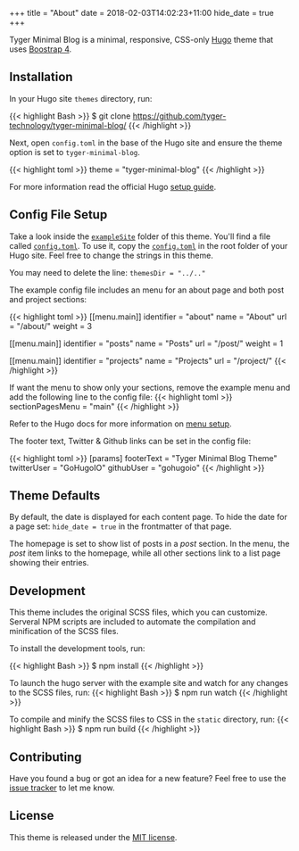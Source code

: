 +++
title = "About"
date = 2018-02-03T14:02:23+11:00
hide_date = true
+++

Tyger Minimal Blog is a minimal, responsive, CSS-only [Hugo](//gohugo.io/) theme that uses [Boostrap 4](//getbootstrap.com/).

## Installation

In your Hugo site `themes` directory, run:

{{< highlight Bash >}}
$ git clone https://github.com/tyger-technology/tyger-minimal-blog/
{{< /highlight >}}

Next, open `config.toml` in the base of the Hugo site and ensure the theme option is set to `tyger-minimal-blog`.

{{< highlight toml >}}
theme = "tyger-minimal-blog"
{{< /highlight >}}

For more information read the official Hugo [setup guide](//gohugo.io/getting-started/installing/).

## Config File Setup

Take a look inside the [`exampleSite`](https://github.com/tyger-technology/tyger-minimal-blog/tree/master/exampleSite) folder of this theme. You'll find a file called [`config.toml`](https://github.com/tyger-technology/tyger-minimal-blog/blob/master/exampleSite/config.toml). To use it, copy the [`config.toml`](https://github.com/tyger-technology/tyger-minimal-blog/blob/master/exampleSite/config.toml) in the root folder of your Hugo site. Feel free to change the strings in this theme.

You may need to delete the line: `themesDir = "../.."`

The example config file includes an menu for an about page and both post and project sections:

{{< highlight toml >}}
[[menu.main]]
identifier = "about"
name       = "About"
url        = "/about/"
weight     = 3

[[menu.main]]
identifier = "posts"
name       = "Posts"
url        = "/post/"
weight     = 1

[[menu.main]]
identifier = "projects"
name       = "Projects"
url        = "/project/"
{{< /highlight >}}

If want the menu to show only your sections, remove the example menu and add the following line to the config file:
{{< highlight toml >}}
sectionPagesMenu = "main"
{{< /highlight >}}

Refer to the Hugo docs for more information on [menu setup](https://gohugo.io/content-management/menus/).

The footer text, Twitter & Github links can be set in the config file:

{{< highlight toml >}}
[params]
  footerText = "Tyger Minimal Blog Theme"
  twitterUser = "GoHugoIO"
  githubUser = "gohugoio"
{{< /highlight >}}

## Theme Defaults

By default, the date is displayed for each content page. To hide the date for a page set:
`hide_date = true` in the frontmatter of that page.

The homepage is set to show list of posts in a *post* section. In the menu, the *post* item links to the homepage, while all other sections link to a list page showing their entries.

## Development

This theme includes the original SCSS files, which you can customize. Serveral NPM scripts are included to automate the compilation and minification of the SCSS files.

To install the development tools, run:

{{< highlight Bash >}}
$ npm install
{{< /highlight >}}

To launch the hugo server with the example site and watch for any changes to the SCSS files, run:
{{< highlight Bash >}}
$ npm run watch
{{< /highlight >}}

 To compile and minify the SCSS files to CSS in the `static` directory, run:
{{< highlight Bash >}}
$ npm run build
{{< /highlight >}}

## Contributing

Have you found a bug or got an idea for a new feature? Feel free to use the [issue tracker](https://github.com/tyger-technology/tyger-minimal-blog/issues) to let me know.

## License

This theme is released under the [MIT license](https://github.com/tyger-technology/tyger-minimal-blog/blob/master/LICENSE.md).
